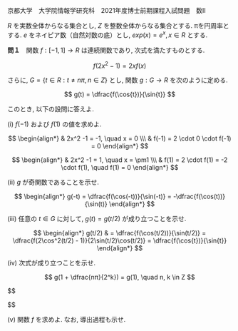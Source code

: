 京都大学　大学院情報学研究科　2021年度博士前期課程入試問題　数II

$R$ を実数全体からなる集合とし, $Z$ を整数全体からなる集合とする. πを円周率とする.
$e$ をネイピア数（自然対数の底）とし, $exp(x) = e^x, x \in R$ とする.

**問１**　関数 $f: [-1, 1] \to R$ は連続関数であり, 次式を満たすものとする.

$$
    f(2x^2 - 1) = 2xf(x)
$$

さらに, $G = \{t \in R: t \ne nπ, n \in Z\}$ とし, 関数 $g: G \to R$ を次のように定める.

$$
    g(t) = \dfrac{f(\cos{t})}{\sin{t}}
$$

このとき, 以下の設問に答えよ.

(i) $f(-1)$ および $f(1)$ の値を求めよ.

$$
    \begin{align*}
        & 2x^2 -1 = -1, \quad x = 0 \\\
        & f(-1) = 2 \cdot 0 \cdot f(-1) = 0
    \end{align*}
$$

$$
    \begin{align*}
        & 2x^2 -1 = 1, \quad x = \pm1 \\\
        & f(1) = 2 \cdot f(1) = -2 \cdot f(1), \quad f(1) = 0
    \end{align*}
$$

(ii) $g$ が奇関数であることを示せ.

$$
    \begin{align*}
        g(-t) = \dfrac{f(\cos(-t))}{\sin(-t)} = -\dfrac{f(\cos(t))}{\sin(t)}
    \end{align*}
$$

(iii) 任意の $t \in G$ に対して, $g(t) = g(t/2)$ が成り立つことを示せ.

$$
    \begin{align*}
        g(t/2) & = \dfrac{f(\cos(t/2))}{\sin(t/2)} = \dfrac{f(2\cos^2(t/2) - 1)}{2\sin(t/2)\cos(t/2)} = \dfrac{f(\cos{t})}{\sin{t}}
    \end{align*}
$$

(iv) 次式が成り立つことを示せ.

$$
    g(1 + \dfrac{nπ}{2^k}) = g(1), \quad n, k \in Z
$$

$$

$$

(v) 関数 $f$ を求めよ. なお, 導出過程も示せ.


